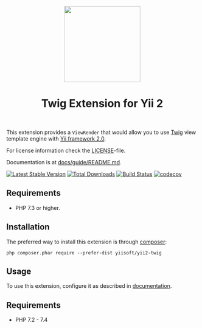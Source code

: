 <p align="center">
    <a href="https://twig.symfony.com/" target="_blank">
        <img src="https://twig.symfony.com/images/twig-logo.png" height="200px">
    </a>
    <h1 align="center">Twig Extension for Yii 2</h1>
    <br>
</p>

This extension provides a `ViewRender` that would allow you to use [Twig](https://twig.symfony.com/) view template engine
with [Yii framework 2.0](https://www.yiiframework.com).

For license information check the [LICENSE](LICENSE.md)-file.

Documentation is at [docs/guide/README.md](docs/guide/README.md).

[![Latest Stable Version](https://poser.pugx.org/yiisoft/yii2-twig/v/stable.png)](https://packagist.org/packages/yiisoft/yii2-twig)
[![Total Downloads](https://poser.pugx.org/yiisoft/yii2-twig/downloads.png)](https://packagist.org/packages/yiisoft/yii2-twig)
[![Build Status](https://github.com/yiisoft/yii2-twig/workflows/build/badge.svg)](https://github.com/yiisoft/yii2-twig/actions)
[![codecov](https://codecov.io/gh/yiisoft/yii2-twig/graph/badge.svg?token=9NTxihROa6)](https://codecov.io/gh/yiisoft/yii2-twig)

Requirements
------------

- PHP 7.3 or higher.

Installation
------------

The preferred way to install this extension is through [composer](https://getcomposer.org/download/):

```
php composer.phar require --prefer-dist yiisoft/yii2-twig
```

Usage
-----

To use this extension, configure it as described in [documentation](docs/guide/installation.md#configuring-application).

Requirements
------------

* PHP 7.2 - 7.4
